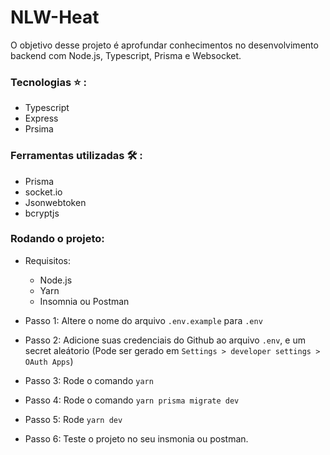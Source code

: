 # NLW-Heat

O objetivo desse projeto é aprofundar conhecimentos no desenvolvimento backend com Node.js, Typescript, Prisma e Websocket.

### Tecnologias :star: :
- Typescript
- Express
- Prsima

### Ferramentas utilizadas :hammer_and_wrench: :
- Prisma
- socket.io
- Jsonwebtoken
- bcryptjs

### Rodando o projeto:
- Requisitos:
	- Node.js
	- Yarn
	- Insomnia ou Postman

- Passo 1: Altere o nome do arquivo `.env.example` para `.env`
- Passo 2: Adicione suas credenciais do Github ao arquivo `.env`, e um secret aleátorio (Pode ser gerado em `Settings > developer settings > OAuth Apps`)
- Passo 3: Rode o comando `yarn`
- Passo 4: Rode o comando `yarn prisma migrate dev`
- Passo 5: Rode `yarn dev`
- Passo 6: Teste o projeto no seu insmonia ou postman.
